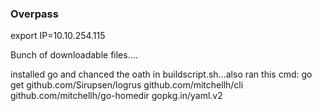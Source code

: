 ### Overpass ###

export IP=10.10.254.115


Bunch of downloadable files....

installed go and chanced the oath in buildscript.sh...also ran this cmd:
go get github.com/Sirupsen/logrus github.com/mitchellh/cli github.com/mitchellh/go-homedir gopkg.in/yaml.v2

